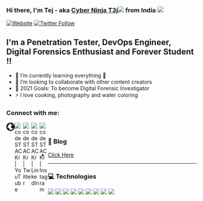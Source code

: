 ### Hi there, I'm Tej - aka [Cyber Ninja T3j][website]<img src="https://media.giphy.com/media/hvRJCLFzcasrR4ia7z/giphy.gif" width="25px"> from India <img src="https://media.giphy.com/media/QsgF8ZcGwwZjUOJf3d/giphy.gif" width="25px">

[![Website](https://img.shields.io/website?label=tejkumar.in&style=for-the-badge&url=https%3A%2F%2Fcodestackr.com)](https://blog.tejkumar.in)
[![Twitter Follow](https://img.shields.io/twitter/follow/CyberT3j?color=1DA1F2&logo=twitter&style=for-the-badge)](https://twitter.com/intent/follow?original_referer=https%3A%2F%2Fgithub.com%2Ftej0402&screen_name=CyberT3j)

## I'm a Penetration Tester, DevOps Engineer, Digital Forensics Enthusiast and Forever Student !!

- 🌱 I’m currently learning everything 🤣
- 👯 I’m looking to collaborate with other content creators
- 🥅 2021 Goals: To become Digital Forensic Investigator
- ⚡ I love cooking, photography and water coloring

### Connect with me:

[<img align="left" alt="codeSTACKr.com" width="22px" src="https://raw.githubusercontent.com/iconic/open-iconic/master/svg/globe.svg" />][website]
[<img align="left" alt="codeSTACKr | YouTube" width="22px" src="https://cdn.jsdelivr.net/npm/simple-icons@v3/icons/youtube.svg" />][youtube]
[<img align="left" alt="codeSTACKr | Twitter" width="22px" src="https://cdn.jsdelivr.net/npm/simple-icons@v3/icons/twitter.svg" />][twitter]
[<img align="left" alt="codeSTACKr | LinkedIn" width="22px" src="https://cdn.jsdelivr.net/npm/simple-icons@v3/icons/linkedin.svg" />][linkedin]
[<img align="left" alt="codeSTACKr | Instagram" width="22px" src="https://cdn.jsdelivr.net/npm/simple-icons@v3/icons/instagram.svg" />][instagram]

<br />

<!-- --- -->

<!--### 📺 Latest YouTube Videos

<!-- YOUTUBE:START -->
<!-- - [YouTube Rewind 2020 - Web Dev Edition!](https://www.youtube.com/watch?v=F9ON_E6-y1E)
- ["Glassmorphism" Frosted Glass Credit Card Form with Validation | HTML, CSS, JavaScript](https://www.youtube.com/watch?v=jEa9YyRqE1U)
- [STOP Declaring IDs!?! JavaScript Global Variables Best Practices](https://www.youtube.com/watch?v=cve1gYV7jWk)
- [This is ALL you NEED to Become a Web Developer Today (2021)](https://www.youtube.com/watch?v=LTwFX-hitQo)
- [Top VS Code Updates | Last 2020 Update | v1.52 Released!! | Tips & Tricks 2020](https://www.youtube.com/watch?v=dgOu1Y9xl5k)
<!-- YOUTUBE:END 

➡️ [more videos...](https://youtube.com/codestackr) -->



### 📕 Blog

<!-- BLOG-POST-LIST:START -->
 - [Click Here](http://blog.tejkumar.in)

---
### 💻 Technologies
<img height="20" src="https://img.shields.io/badge/Amazon_AWS-232F3E?style=for-the-badge&logo=amazon-aws&logoColor=white" style="max-width:100%">   <img height="20" src="https://img.shields.io/badge/Google_Cloud-4285F4?style=for-the-badge&logo=google-cloud&logoColor=white" style="max-width:100%">   <img height="20" src="https://img.shields.io/badge/Microsoft_Azure-0089D6?style=for-the-badge&logo=microsoft-azure&logoColor=white" style="max-width:100%">   <img height="20" src="https://img.shields.io/badge/Python-14354C?style=for-the-badge&logo=python&logoColor=white" style="max-width:100%">   <img height="20" src="https://img.shields.io/badge/PostgreSQL-316192?style=for-the-badge&logo=postgresql&logoColor=white" style="max-width:100%">   <img height="20" src="https://img.shields.io/badge/MySQL-00000F?style=for-the-badge&logo=mysql&logoColor=white" style="max-width:100%">   <img height="20" src="https://img.shields.io/badge/Java-ED8B00?style=for-the-badge&logo=java&logoColor=white" style="max-width:100%">   	<img height="20" src="https://img.shields.io/badge/Windows-0078D6?style=for-the-badge&logo=windows&logoColor=white" style="max-width:100%">   <img height="20" src="https://img.shields.io/badge/Ubuntu-E95420?style=for-the-badge&logo=ubuntu&logoColor=white" style="max-width:100%">

[website]: http://tejkumar.in
[course]: http://#
[twitter]: https://twitter.com/CyberT3j
[youtube]: https://youtube.com/#
[instagram]: https://instagram.com/iamtejkumar
[linkedin]: https://linkedin.com/in/iamtejkumar
[webdevplaylist]: https://www.youtube.com/playlist?list=#
[jsplaylist]: https://www.youtube.com/playlist?list=#
[cssplaylist]: https://www.youtube.com/playlist?list=#
[reactplaylist]: https://www.youtube.com/playlist?list=#
